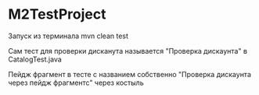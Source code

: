 # M2TestProject
Запуск из терминала mvn clean test

Сам тест для проверки дисканута называется "Проверка дискаунта" в CatalogTest.java

Пейдж фрагмент в тесте с названием собственно "Проверка дискаунта через пейдж фрагментс" через костыль
